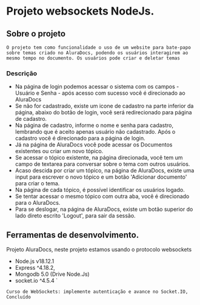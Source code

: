 # Projeto websockets NodeJs.

## Sobre o projeto

`O projeto tem como funcionalidade o uso de um website para bate-papo sobre temas criado no AluraDocs, podendo os usuários interagirem ao mesmo tempo no documento. Os usuários pode criar e deletar temas`

### Descrição

- Na página de login podemos acessar o sistema com os campos - Usuário e Senha - após acesso com sucesso você é direcionado ao AluraDocs
- Se não for cadastrado, existe um icone de cadastro na parte inferior da página, abaixo do botão de login, você será redirecionado para página de cadastro.
- Na página de cadastro, informe o nome e senha para cadastro, lembrando que é aceito apenas usuário não cadastrado. Após o cadastro você é direcionado para a página de login. 
- Já na página de AluraDocs você pode acessar os Documentos existentes ou criar um novo tópico.
- Se acessar o tópico existente, na página direcionada, você tem um campo de textarea para conversar sobre o tema com outros usuários.
- Acaso descida por criar um tópico, na página de AluraDocs, existe uma input para escrever o novo tópico e um botão 'Adicionar documento' para criar o tema.
- Na página de cada tópico, é possível identificar os usuários logado.
- Se tentar acessar o mesmo tópico com outra aba, você é direcionado para o AluraDocs.
- Para se deslogar, na página de AluraDocs, existe um botão superior do lado direto escrito 'Logout', para sair da sessão.

## Ferramentas de desenvolvimento.

Projeto AluraDocs, neste projeto estamos usando o protocolo websockets 

- Node.js v18.12.1
- Express ^4.18.2,   
- Mongodb 5.0 (Drive Node.Js) 
- socket.io ^4.5.4  `

 `Curso de WebSockets: implemente autenticação e avance no Socket.IO, Concluído`


